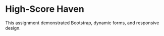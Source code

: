 High-Score Haven
================

This assignment demonstrated Bootstrap, dynamic forms, and responsive design.